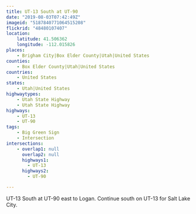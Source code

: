 ```yaml
---
title: UT-13 South at UT-90
date: "2019-08-03T07:42:49Z"
imageid: "5187840771064515208"
flickrid: "48480107407"
location:
    latitude: 41.506362
    longitude: -112.015826
places:
    - Brigham City|Box Elder County|Utah|United States
counties:
    - Box Elder County|Utah|United States
countries:
    - United States
states:
    - Utah|United States
highwaytypes:
    - Utah State Highway
    - Utah State Highway
highways:
    - UT-13
    - UT-90
tags:
    - Big Green Sign
    - Intersection
intersections:
    - overlap1: null
      overlap2: null
      highways1:
        - UT-13
      highways2:
        - UT-90

---
```

UT-13 South at UT-90 east to Logan.  Continue south on UT-13 for Salt Lake City.